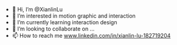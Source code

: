- 👋 Hi, I’m @XianlinLu
- 👀 I’m interested in motion graphic and interaction
- 🌱 I’m currently learning interaction design
- 💞️ I’m looking to collaborate on ...
- 📫 How to reach me www.linkedin.com/in/xianlin-lu-182719204

<!---
XianlinLu/XianlinLu is a ✨ special ✨ repository because its `README.md` (this file) appears on your GitHub profile.
You can click the Preview link to take a look at your changes.
--->
